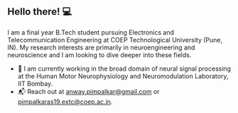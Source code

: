 ## Hello there! 💻

I am a final year B.Tech student pursuing Electronics and Telecommunication Engineering at COEP Technological University (Pune, IN). My research interests are primarily in neuroengineering and neuroscience and I am looking to dive deeper into these fields.

- 🧠 I am currently working in the broad domain of neural signal processing at the Human Motor Neurophysiology and Neuromodulation Laboratory, IIT Bombay.
- 📬 Reach out at anway.pimpalkar@gmail.com or pimpalkaras19.extc@coep.ac.in.

